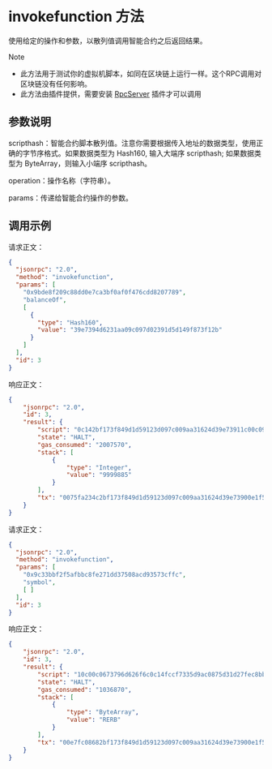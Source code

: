 # invokefunction 方法

使用给定的操作和参数，以散列值调用智能合约之后返回结果。

> [!Note]
>
> - 此方法用于测试你的虚拟机脚本，如同在区块链上运行一样。这个RPC调用对区块链没有任何影响。
> - 此方法由插件提供，需要安装 [RpcServer](https://github.com/neo-project/neo-modules/releases) 插件才可以调用

## 参数说明

scripthash：智能合约脚本散列值。注意你需要根据传入地址的数据类型，使用正确的字节序格式。如果数据类型为 Hash160, 输入大端序 scripthash; 如果数据类型为 ByteArray，则输入小端序 scripthash。

operation：操作名称（字符串）。

params：传递给智能合约操作的参数。

## 调用示例

请求正文：

```json
{
  "jsonrpc": "2.0",
  "method": "invokefunction",
  "params": [
    "0x9bde8f209c88dd0e7ca3bf0af0f476cdd8207789",
    "balanceOf",
    [
      {
        "type": "Hash160",
        "value": "39e7394d6231aa09c097d02391d5d149f873f12b"
      }
    ]
  ],
  "id": 3
}
```

响应正文：

```json
{
    "jsonrpc": "2.0",
    "id": 3,
    "result": {
        "script": "0c142bf173f849d1d59123d097c009aa31624d39e73911c00c0962616c616e63654f660c14897720d8cd76f4f00abfa37c0edd889c208fde9b41627d5b52",
        "state": "HALT",
        "gas_consumed": "2007570",
        "stack": [
            {
                "type": "Integer",
                "value": "9999885"
            }
        ],
        "tx": "0075fa234c2bf173f849d1d59123d097c009aa31624d39e73900e1f50500000000269f120000000000dbe1200000003e0c142bf173f849d1d59123d097c009aa31624d39e73911c00c0962616c616e63654f660c14897720d8cd76f4f00abfa37c0edd889c208fde9b41627d5b5201420c40b9539b4affc196cc2dccf49df0d8ba962ed7cca1f2c5a708a5da4405a79263694464a9140d686445b5d3857abdd1322b3aeed6486490ef4c8b298460138de237290c2103b9c46c6d5c671ef5c21bc7aa7c30468aeb081a2e3895269adf947718d650ce1e0b410a906ad4"
    }
}
```

请求正文：

```json
{
  "jsonrpc": "2.0",
  "method": "invokefunction",
  "params": [
    "0x9c33bbf2f5afbbc8fe271dd37508acd93573cffc",
    "symbol",
    [ ]
  ],
  "id": 3
}
```

响应正文：

```json
{
    "jsonrpc": "2.0",
    "id": 3,
    "result": {
        "script": "10c00c0673796d626f6c0c14fccf7335d9ac0875d31d27fec8bbaff5f2bb339c41627d5b52",
        "state": "HALT",
        "gas_consumed": "1036870",
        "stack": [
            {
                "type": "ByteArray",
                "value": "RERB"
            }
        ],
        "tx": "00e7fc08682bf173f849d1d59123d097c009aa31624d39e73900e1f505000000007e3d120000000000c1e1200000002510c00c0673796d626f6c0c14fccf7335d9ac0875d31d27fec8bbaff5f2bb339c41627d5b5201420c4099b21d5356e17dcca7eea7940815f528c1bf9e5faddb5717a57b050e4afb71a82db068bd087888b780eebfcb8d8bca359d8f360d5a0876a8548afb36150f50cb290c2103b9c46c6d5c671ef5c21bc7aa7c30468aeb081a2e3895269adf947718d650ce1e0b410a906ad4"
    }
}
```
